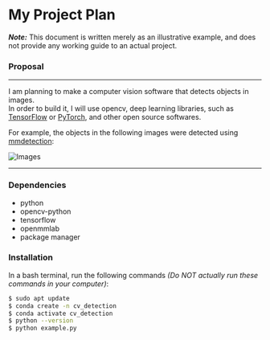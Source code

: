 # My Project Plan

***Note:*** This document is written merely as an illustrative example, and does not provide any working guide to an actual project.  

### Proposal 
--- 
I am planning to make a computer vision software that detects objects in images.  
In order to build it, I will use opencv, deep learning libraries, such as [TensorFlow](https://www.tensorflow.org/?hl=ko) or [PyTorch](https://pytorch.org/), and other open source softwares.  

For example, the objects in the following images were detected using [mmdetection](https://github.com/open-mmlab/mmdetection):  

![Images](https://user-images.githubusercontent.com/12907710/137271636-56ba1cd2-b110-4812-8221-b4c120320aa9.png)  
  
  
---
### Dependencies  
- python
- opencv-python
- tensorflow
- openmmlab
- package manager

### Installation

In a bash terminal, run the following commands *(Do NOT actually run these commands in your computer)*:  

```sh
$ sudo apt update
$ conda create -n cv_detection
$ conda activate cv_detection
$ python --version
$ python example.py
```



<!--
**kda5337/kda5337** is a ✨ _special_ ✨ repository because its `README.md` (this file) appears on your GitHub profile.

Here are some ideas to get you started:

- 🔭 I’m currently working on ...
- 🌱 I’m currently learning ...
- 👯 I’m looking to collaborate on ...
- 🤔 I’m looking for help with ...
- 💬 Ask me about ...
- 📫 How to reach me: ...
- 😄 Pronouns: ...
- ⚡ Fun fact: ...
-->
